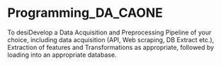 # Programming_DA_CAONE
To desiDevelop a Data Acquisition and Preprocessing Pipeline of your choice, including data acquisition (API, Web scraping, DB Extract etc.), Extraction of features and Transformations as appropriate, followed by loading into an appropriate database.
